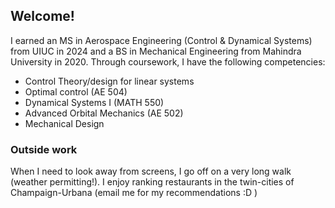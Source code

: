 ## Welcome!

I earned an MS in Aerospace Engineering (Control & Dynamical Systems) from UIUC in 2024 and a BS in Mechanical Engineering from Mahindra University in 2020. Through coursework, I have the following competencies:
  - Control Theory/design for linear systems
  - Optimal control (AE 504)
  - Dynamical Systems I (MATH 550)
  - Advanced Orbital Mechanics (AE 502)
  - Mechanical Design

### Outside work

When I need to look away from screens, I go off on a very long walk (weather permitting!). I enjoy ranking restaurants in the twin-cities of Champaign-Urbana (email me for my recommendations :D )
